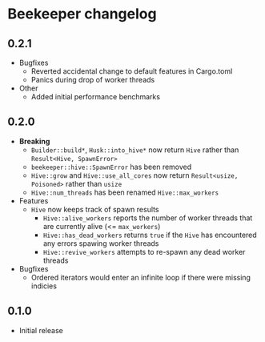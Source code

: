 # Beekeeper changelog

## 0.2.1

* Bugfixes
  * Reverted accidental change to default features in Cargo.toml
  * Panics during drop of worker threads
* Other
  * Added initial performance benchmarks

## 0.2.0

* **Breaking**
  * `Builder::build*`, `Husk::into_hive*` now return `Hive` rather than `Result<Hive, SpawnError>`
  * `beekeeper::hive::SpawnError` has been removed
  * `Hive::grow` and `Hive::use_all_cores` now return `Result<usize, Poisoned>` rather than `usize`
  * `Hive::num_threads` has been renamed `Hive::max_workers`
* Features
  * `Hive` now keeps track of spawn results
    * `Hive::alive_workers` reports the number of worker threads that are currently alive (<= `max_workers`)
    * `Hive::has_dead_workers` returns `true` if the `Hive` has encountered any errors spawing worker threads
    * `Hive::revive_workers` attempts to re-spawn any dead worker threads
* Bugfixes
  * Ordered iterators would enter an infinite loop if there were missing indicies

## 0.1.0

* Initial release